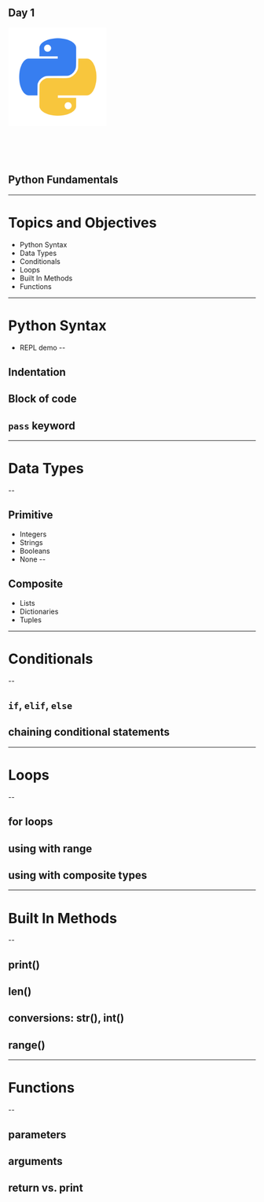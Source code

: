 

<section>
<h1>Day 1</h1>
<img src="./../../images/python-logo.png" alt="python logo" style="
        height: 200px;
        margin: 0 auto 4rem auto;
        background: transparent;
        " class="fragment" />
<h2 class="fragment">Python Fundamentals</h2>
</section>

---
# Topics and Objectives
- Python Syntax
- Data Types
- Conditionals
- Loops
- Built In Methods
- Functions


---
# Python Syntax

- REPL demo
--
## Indentation
## Block of code
## `pass` keyword
---
# Data Types
--
## Primitive
- Integers
- Strings
- Booleans
- None
--
## Composite
- Lists
- Dictionaries
- Tuples
---
# Conditionals
--
## `if`, `elif`, `else`
## chaining conditional statements
---
# Loops
--
## for loops
## using with range
## using with composite types
---
# Built In Methods
--
## print()
## len()
## conversions: str(), int()
## range()
---
# Functions
--
## parameters
## arguments
## return vs. print